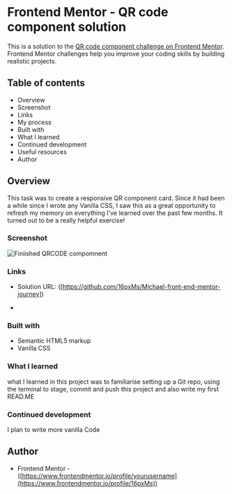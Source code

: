 # Frontend Mentor - QR code component solution

This is a solution to the [QR code component challenge on Frontend Mentor](https://www.frontendmentor.io/challenges/qr-code-component-iux_sIO_H). Frontend Mentor challenges help you improve your coding skills by building realistic projects. 

## Table of contents
  - Overview
  - Screenshot
  - Links
  - My process
  - Built with
  - What I learned
  - Continued development
  - Useful resources
  - Author

## Overview

This task was to create a responsive QR component card. Since it had been a while since I wrote any Vanilla CSS, I saw this as a great opportunity to refresh my memory on everything I've learned over the past few months. It turned out to be a really helpful exercise!

### Screenshot
![Finiished QRCODE compomnent](./Michael-front-end-mentor-journey/blob/master/Screen%20Shot%202025-02-17%20at%2017.49.33.png)


### Links
- Solution URL: ([https://github.com/16pxMs/Michael-front-end-mentor-journey])

- 
### Built with

- Semantic HTML5 markup
- Vanilla CSS

### What I learned

what I learned in this project was to familiarise setting up a Git repo, using the terminal to stage, commit and push this project and also write my first READ.ME

### Continued development

I plan to write more vanilla Code

## Author
- Frontend Mentor - ([https://www.frontendmentor.io/profile/yourusername](https://www.frontendmentor.io/profile/16pxMs))
